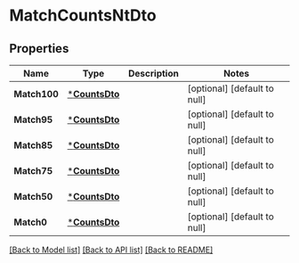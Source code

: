 # MatchCountsNtDto

## Properties
Name | Type | Description | Notes
------------ | ------------- | ------------- | -------------
**Match100** | [***CountsDto**](CountsDto.md) |  | [optional] [default to null]
**Match95** | [***CountsDto**](CountsDto.md) |  | [optional] [default to null]
**Match85** | [***CountsDto**](CountsDto.md) |  | [optional] [default to null]
**Match75** | [***CountsDto**](CountsDto.md) |  | [optional] [default to null]
**Match50** | [***CountsDto**](CountsDto.md) |  | [optional] [default to null]
**Match0** | [***CountsDto**](CountsDto.md) |  | [optional] [default to null]

[[Back to Model list]](../README.md#documentation-for-models) [[Back to API list]](../README.md#documentation-for-api-endpoints) [[Back to README]](../README.md)


